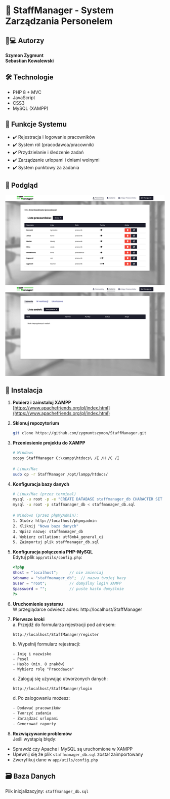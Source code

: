 # 👥 StaffManager - System Zarządzania Personelem

## 👨💻 Autorzy  
**Szymon Zygmunt**  
**Sebastian Kowalewski**

## 🛠 Technologie  
- PHP 8 + MVC  
- JavaScript  
- CSS3  
- MySQL (XAMPP)

## 🚀 Funkcje Systemu
- ✔️ Rejestracja i logowanie pracowników
- ✔️ System ról (pracodawca/pracownik)
- ✔️ Przydzielanie i śledzenie zadań
- ✔️ Zarządzanie urlopami i dniami wolnymi
- ✔️ System punktowy za zadania


## 📸 Podgląd  
![Dashboard](/screenshots/1.png)  
![Zadania](/screenshots/2.png)  

## 🔧 Instalacja

1. **Pobierz i zainstaluj XAMPP**  
   [https://www.apachefriends.org/pl/index.html](https://www.apachefriends.org/pl/index.html)

2. **Sklonuj repozytorium**  
   ```bash
   git clone https://github.com/zygmuntszymon/StaffManager.git
   ```
3. **Przeniesienie projektu do XAMPP**  
   ```bash
   # Windows
   xcopy StaffManager C:\xampp\htdocs\ /E /H /C /I

   # Linux/Mac
   sudo cp -r StaffManager /opt/lampp/htdocs/

4. **Konfiguracja bazy danych**  
   ```bash
   # Linux/Mac (przez terminal)
   mysql -u root -p -e "CREATE DATABASE staffmanager_db CHARACTER SET utf8mb4 COLLATE utf8mb4_general_ci"
   mysql -u root -p staffmanager_db < staffmanager_db.sql

   # Windows (przez phpMyAdmin):
   1. Otwórz http://localhost/phpmyadmin
   2. Kliknij "Nowa baza danych"
   3. Wpisz nazwę: staffmanager_db
   4. Wybierz collation: utf8mb4_general_ci
   5. Zaimportuj plik staffmanager_db.sql

5. **Konfiguracja połączenia PHP-MySQL**  
   Edytuj plik `app/utils/config.php`:  
   ```php
   <?php
   $host = "localhost";     // nie zmieniaj
   $dbname = "staffmanager_db";  // nazwa twojej bazy
   $user = "root";          // domyślny login XAMPP
   $password = "";          // puste hasło domyślnie
   ?>   

6. **Uruchomienie systemu**  
   W przeglądarce odwiedź adres: http://localhost/StaffManager

7. **Pierwsze kroki**  
   a. Przejdź do formularza rejestracji pod adresem:  
      ```
      http://localhost/StaffManager/register
      ```  
   b. Wypełnij formularz rejestracji:  
      ```
      - Imię i nazwisko
      - Pesel
      - Hasło (min. 8 znaków)
      - Wybierz rolę "Pracodawca"
      ```  
   c. Zaloguj się używając utworzonych danych:  
      ```
      http://localhost/StaffManager/login
      ```  
   d. Po zalogowaniu możesz:  
      ```bash
      - Dodawać pracowników
      - Tworzyć zadania
      - Zarządzać urlopami
      - Generować raporty 
      ```
8. **Rozwiązywanie problemów**  
Jeśli wystąpią błędy:  
- Sprawdź czy Apache i MySQL są uruchomione w XAMPP  
- Upewnij się że plik `staffmanager_db.sql` został zaimportowany  
- Zweryfikuj dane w `app/utils/config.php`

## 🗃 Baza Danych  
Plik inicjalizacyjny: `staffmanager_db.sql`
